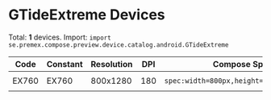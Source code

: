 # GTideExtreme Devices

Total: **1** devices. Import: `import se.premex.compose.preview.device.catalog.android.GTideExtreme`

| Code | Constant | Resolution | DPI | Compose Spec | Preview Usage |
|------|----------|------------|-----|-------------|---------------|
| EX760 | EX760 | 800x1280 | 180 | `spec:width=800px,height=1280px,dpi=180` | `@Preview(device = GTideExtreme.EX760)` |

<!-- Generated automatically. Do not edit manually. -->
